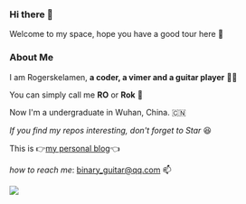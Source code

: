 ### Hi there 👋

Welcome to my space, hope you have a good tour here 🥳

### About Me

I am Rogerskelamen, **a coder, a vimer and a guitar player** 👨‍💻

You can simply call me **RO** or **Rok** 🤟

Now I'm a undergraduate in Wuhan, China. 🇨🇳

*If you find my repos interesting, don't forget to Star* 😆

This is 👉[my personal blog](https://rokelamen.top)👈

*how to reach me*: binary_guitar@qq.com 📫

![](https://github-readme-stats.vercel.app/api?username=Rogerskelamen&show_icons=true&hide=prs&theme=tokyonight)
